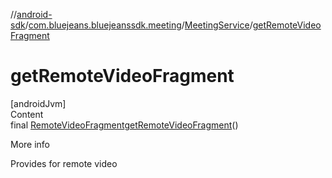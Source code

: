 //[android-sdk](../../../index.md)/[com.bluejeans.bluejeanssdk.meeting](../index.md)/[MeetingService](index.md)/[getRemoteVideoFragment](get-remote-video-fragment.md)



# getRemoteVideoFragment  
[androidJvm]  
Content  
final [RemoteVideoFragment](../../com.bluejeans.bluejeanssdk.meeting.remotevideo/-remote-video-fragment/index.md)[getRemoteVideoFragment](get-remote-video-fragment.md)()  
  
More info  


Provides for remote video

  



